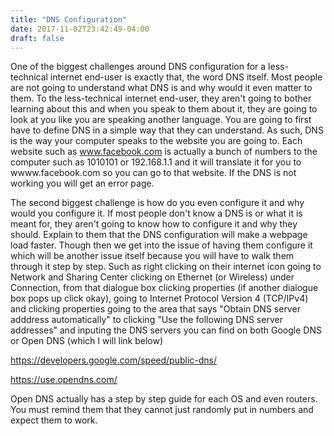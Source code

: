 ```yaml
---
title: "DNS Configuration"
date: 2017-11-02T23:42:49-04:00
draft: false
---
```

One of the biggest challenges around DNS configuration for a less-technical internet end-user is exactly that,
the word DNS itself. Most people are not going to understand what DNS is and why would it even matter to them. 
To the less-technical internet end-user, they aren't going to bother learning about this and when you speak to them 
about it, they are going to look at you like you are speaking another language. You are going to first have to define
DNS in a simple way that they can understand. As such, DNS is the way your computer speaks to the website you are going to.
Each website such as www.facebook.com is actually a bunch of numbers to the computer such as 1010101 or 192.168.1.1 
and it will translate it for you to wwww.facebook.com so you can go to that website. If the DNS is not working you will
get an error page.

The second biggest challenge is how do you even configure it and why would you configure it. If most people don't know
a DNS is or what it is meant for, they aren't going to know how to configure it and why they should. Explain to them
that the DNS configuration will make a webpage load faster. Though then we get into the issue of having them configure it
which will be another issue itself because you will have to walk them through it step by step. Such as right clicking
on their internet icon going to Network and Sharing Center clicking on Ethernet (or Wireless) under Connection, from
that dialogue box clicking properties (if another dialogue box pops up click okay), going to Internet Protocol Version
4 (TCP/IPv4) and clicking properties going to the area that says "Obtain DNS server adddress automatically" to clicking
"Use the following DNS server addresses" and inputing the DNS servers you can find on both Google DNS or Open DNS (which
I will link below) 

https://developers.google.com/speed/public-dns/

https://use.opendns.com/

Open DNS actually has a step by step guide for each OS and even routers. You must remind them that they cannot just randomly
put in numbers and expect them to work.
